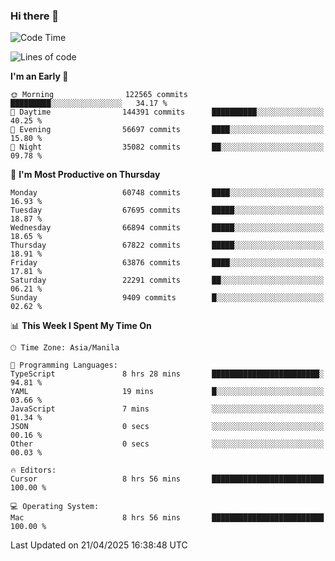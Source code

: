 ### Hi there 👋

<!--START_SECTION:waka-->
![Code Time](http://img.shields.io/badge/Code%20Time-6%2C002%20hrs%2012%20mins-blue)

![Lines of code](https://img.shields.io/badge/From%20Hello%20World%20I%27ve%20Written-129.0%20million%20lines%20of%20code-blue)

**I'm an Early 🐤** 

```text
🌞 Morning                122565 commits      █████████░░░░░░░░░░░░░░░░   34.17 % 
🌆 Daytime                144391 commits      ██████████░░░░░░░░░░░░░░░   40.25 % 
🌃 Evening                56697 commits       ████░░░░░░░░░░░░░░░░░░░░░   15.80 % 
🌙 Night                  35082 commits       ██░░░░░░░░░░░░░░░░░░░░░░░   09.78 % 
```
📅 **I'm Most Productive on Thursday** 

```text
Monday                   60748 commits       ████░░░░░░░░░░░░░░░░░░░░░   16.93 % 
Tuesday                  67695 commits       █████░░░░░░░░░░░░░░░░░░░░   18.87 % 
Wednesday                66894 commits       █████░░░░░░░░░░░░░░░░░░░░   18.65 % 
Thursday                 67822 commits       █████░░░░░░░░░░░░░░░░░░░░   18.91 % 
Friday                   63876 commits       ████░░░░░░░░░░░░░░░░░░░░░   17.81 % 
Saturday                 22291 commits       ██░░░░░░░░░░░░░░░░░░░░░░░   06.21 % 
Sunday                   9409 commits        █░░░░░░░░░░░░░░░░░░░░░░░░   02.62 % 
```


📊 **This Week I Spent My Time On** 

```text
🕑︎ Time Zone: Asia/Manila

💬 Programming Languages: 
TypeScript               8 hrs 28 mins       ████████████████████████░   94.81 % 
YAML                     19 mins             █░░░░░░░░░░░░░░░░░░░░░░░░   03.66 % 
JavaScript               7 mins              ░░░░░░░░░░░░░░░░░░░░░░░░░   01.34 % 
JSON                     0 secs              ░░░░░░░░░░░░░░░░░░░░░░░░░   00.16 % 
Other                    0 secs              ░░░░░░░░░░░░░░░░░░░░░░░░░   00.03 % 

🔥 Editors: 
Cursor                   8 hrs 56 mins       █████████████████████████   100.00 % 

💻 Operating System: 
Mac                      8 hrs 56 mins       █████████████████████████   100.00 % 
```


 Last Updated on 21/04/2025 16:38:48 UTC
<!--END_SECTION:waka-->


<!--
**rad182/rad182** is a ✨ _special_ ✨ repository because its `README.md` (this file) appears on your GitHub profile.

Here are some ideas to get you started:

- 🔭 I’m currently working on ...
- 🌱 I’m currently learning ...
- 👯 I’m looking to collaborate on ...
- 🤔 I’m looking for help with ...
- 💬 Ask me about ...
- 📫 How to reach me: ...
- 😄 Pronouns: ...
- ⚡ Fun fact: ...
-->
